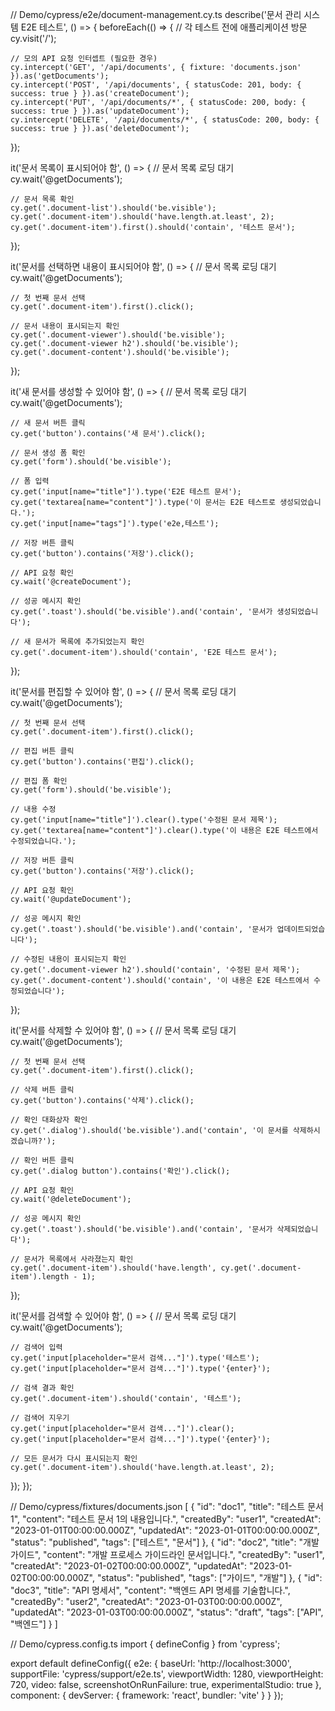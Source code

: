 // Demo/cypress/e2e/document-management.cy.ts
describe('문서 관리 시스템 E2E 테스트', () => {
beforeEach(() => {
// 각 테스트 전에 애플리케이션 방문
cy.visit('/');

    // 모의 API 요청 인터셉트 (필요한 경우)
    cy.intercept('GET', '/api/documents', { fixture: 'documents.json' }).as('getDocuments');
    cy.intercept('POST', '/api/documents', { statusCode: 201, body: { success: true } }).as('createDocument');
    cy.intercept('PUT', '/api/documents/*', { statusCode: 200, body: { success: true } }).as('updateDocument');
    cy.intercept('DELETE', '/api/documents/*', { statusCode: 200, body: { success: true } }).as('deleteDocument');
});

it('문서 목록이 표시되어야 함', () => {
// 문서 목록 로딩 대기
cy.wait('@getDocuments');

    // 문서 목록 확인
    cy.get('.document-list').should('be.visible');
    cy.get('.document-item').should('have.length.at.least', 2);
    cy.get('.document-item').first().should('contain', '테스트 문서');
});

it('문서를 선택하면 내용이 표시되어야 함', () => {
// 문서 목록 로딩 대기
cy.wait('@getDocuments');

    // 첫 번째 문서 선택
    cy.get('.document-item').first().click();
    
    // 문서 내용이 표시되는지 확인
    cy.get('.document-viewer').should('be.visible');
    cy.get('.document-viewer h2').should('be.visible');
    cy.get('.document-content').should('be.visible');
});

it('새 문서를 생성할 수 있어야 함', () => {
// 문서 목록 로딩 대기
cy.wait('@getDocuments');

    // 새 문서 버튼 클릭
    cy.get('button').contains('새 문서').click();
    
    // 문서 생성 폼 확인
    cy.get('form').should('be.visible');
    
    // 폼 입력
    cy.get('input[name="title"]').type('E2E 테스트 문서');
    cy.get('textarea[name="content"]').type('이 문서는 E2E 테스트로 생성되었습니다.');
    cy.get('input[name="tags"]').type('e2e,테스트');
    
    // 저장 버튼 클릭
    cy.get('button').contains('저장').click();
    
    // API 요청 확인
    cy.wait('@createDocument');
    
    // 성공 메시지 확인
    cy.get('.toast').should('be.visible').and('contain', '문서가 생성되었습니다');
    
    // 새 문서가 목록에 추가되었는지 확인
    cy.get('.document-item').should('contain', 'E2E 테스트 문서');
});

it('문서를 편집할 수 있어야 함', () => {
// 문서 목록 로딩 대기
cy.wait('@getDocuments');

    // 첫 번째 문서 선택
    cy.get('.document-item').first().click();
    
    // 편집 버튼 클릭
    cy.get('button').contains('편집').click();
    
    // 편집 폼 확인
    cy.get('form').should('be.visible');
    
    // 내용 수정
    cy.get('input[name="title"]').clear().type('수정된 문서 제목');
    cy.get('textarea[name="content"]').clear().type('이 내용은 E2E 테스트에서 수정되었습니다.');
    
    // 저장 버튼 클릭
    cy.get('button').contains('저장').click();
    
    // API 요청 확인
    cy.wait('@updateDocument');
    
    // 성공 메시지 확인
    cy.get('.toast').should('be.visible').and('contain', '문서가 업데이트되었습니다');
    
    // 수정된 내용이 표시되는지 확인
    cy.get('.document-viewer h2').should('contain', '수정된 문서 제목');
    cy.get('.document-content').should('contain', '이 내용은 E2E 테스트에서 수정되었습니다');
});

it('문서를 삭제할 수 있어야 함', () => {
// 문서 목록 로딩 대기
cy.wait('@getDocuments');

    // 첫 번째 문서 선택
    cy.get('.document-item').first().click();
    
    // 삭제 버튼 클릭
    cy.get('button').contains('삭제').click();
    
    // 확인 대화상자 확인
    cy.get('.dialog').should('be.visible').and('contain', '이 문서를 삭제하시겠습니까?');
    
    // 확인 버튼 클릭
    cy.get('.dialog button').contains('확인').click();
    
    // API 요청 확인
    cy.wait('@deleteDocument');
    
    // 성공 메시지 확인
    cy.get('.toast').should('be.visible').and('contain', '문서가 삭제되었습니다');
    
    // 문서가 목록에서 사라졌는지 확인
    cy.get('.document-item').should('have.length', cy.get('.document-item').length - 1);
});

it('문서를 검색할 수 있어야 함', () => {
// 문서 목록 로딩 대기
cy.wait('@getDocuments');

    // 검색어 입력
    cy.get('input[placeholder="문서 검색..."]').type('테스트');
    cy.get('input[placeholder="문서 검색..."]').type('{enter}');
    
    // 검색 결과 확인
    cy.get('.document-item').should('contain', '테스트');
    
    // 검색어 지우기
    cy.get('input[placeholder="문서 검색..."]').clear();
    cy.get('input[placeholder="문서 검색..."]').type('{enter}');
    
    // 모든 문서가 다시 표시되는지 확인
    cy.get('.document-item').should('have.length.at.least', 2);
});
});

// Demo/cypress/fixtures/documents.json
[
{
"id": "doc1",
"title": "테스트 문서 1",
"content": "테스트 문서 1의 내용입니다.",
"createdBy": "user1",
"createdAt": "2023-01-01T00:00:00.000Z",
"updatedAt": "2023-01-01T00:00:00.000Z",
"status": "published",
"tags": ["테스트", "문서"]
},
{
"id": "doc2",
"title": "개발 가이드",
"content": "개발 프로세스 가이드라인 문서입니다.",
"createdBy": "user1",
"createdAt": "2023-01-02T00:00:00.000Z",
"updatedAt": "2023-01-02T00:00:00.000Z",
"status": "published",
"tags": ["가이드", "개발"]
},
{
"id": "doc3",
"title": "API 명세서",
"content": "백엔드 API 명세를 기술합니다.",
"createdBy": "user2",
"createdAt": "2023-01-03T00:00:00.000Z",
"updatedAt": "2023-01-03T00:00:00.000Z",
"status": "draft",
"tags": ["API", "백엔드"]
}
]

// Demo/cypress.config.ts
import { defineConfig } from 'cypress';

export default defineConfig({
e2e: {
baseUrl: 'http://localhost:3000',
supportFile: 'cypress/support/e2e.ts',
viewportWidth: 1280,
viewportHeight: 720,
video: false,
screenshotOnRunFailure: true,
experimentalStudio: true
},
component: {
devServer: {
framework: 'react',
bundler: 'vite'
}
}
});